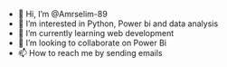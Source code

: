 - 👋 Hi, I’m @Amrselim-89
- 👀 I’m interested in Python, Power bi and data analysis
- 🌱 I’m currently learning web development
- 💞️ I’m looking to collaborate on Power Bi
- 📫 How to reach me by sending emails

<!---
Amrselim-89/Amrselim-89 is a ✨ special ✨ repository because its `README.md` (this file) appears on your GitHub profile.
You can click the Preview link to take a look at your changes.
--->
